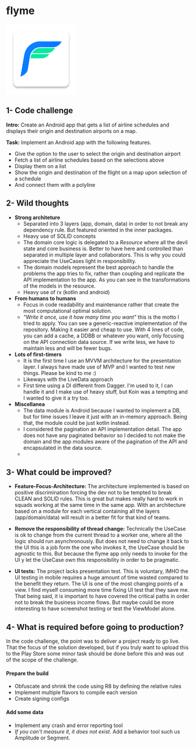 # flyme
![](https://github.com/MiguelCatalan/FlyMe/blob/develop/art/flyme_icon.png?raw=true)

## 1- Code challenge
**Intro:** Create an Android app that gets a list of airline schedules and displays their origin and destination airports on a map.

**Task:** Implement an Android app with the following features. 
- Give the option to the user to select the origin and destination airport
- Fetch a list of airline schedules based on the selections above
- Display them on a list
- Show the origin and destination of the flight on a map upon selection of a schedule
- And connect them with a polyline 

## 2- Wild thoughts
+ **Strong architeture**
  - Separated into 3 layers (app, domain, data) in order to not break any dependency rule. But featured oriented in the inner packages.
  - Heavy use of SOLID concepts
  - The domain core logic is delegated to a _Resource_ where all the devil state and core business is. Better to have here and controlled than separated in multiple layer and collaborators. This is why you could appreciate the UseCases light in responsibility.
  - The domain models represent the best approach to handle the problems the app tries to fix, rather than coupling and replicate the API implementation to the app. As you can see in the transformations of the models in the resource.
  - Heavy use of rx (kotlin and android)
+ **From humans to humans**
  - Focus in code readability and maintenance rather that create the most computational optimal solution.
  - _"Write it once, use it how many time you want"_ this is the motto I tried to apply. You can see a generic-reactive implementation of the repository. Making it easier and cheap to use. With 4 lines of code, you can add a cache, a DDBB or whatever you want, only focusing on the API connection data source. If we write less, we have to maintain less and will be fewer bugs.
+ **Lots of first-timers**
  - It is the first time I use an MVVM architecture for the presentation layer. I always have made use of MVP and I wanted to test new things. Please be kind to me :)
  - Likeways with the LiveData approach
  - First time using a DI different from Dagger. I'm used to it, I can handle it and I make use of heavy stuff, but Koin was a tempting and I wanted to give it a try too.
+ **Miscellanea**
  - The data module is Android because I wanted to implement a DB, but for time issues I leave it just with an in-memory approach. Being that, the module could be just kotlin instead.
  - I considered the pagination an API implementation detail. The app does not have any paginated behavior so I decided to not make the domain and the app modules aware of the pagination of the API and encapsulated in the data source.
  - 


## 3- What could be improved?
- **Feature-Focus-Architecture:** The architecture implemented is based on positive discrimination forcing the dev not to be tempted to break CLEAN and SOLID rules. This is great but makes really hard to work in squads working at the same time in the same app. With an architecture based on a module for each vertical containing all the layers (app/domain/data) will result in a better fit for that kind of teams.

- **Remove the responsibility of thread change:** Technically the UseCase is ok to change from the current thread to a worker one, where all the logic should run asynchronously. But does not need to change it back to the UI this is a job form the one who invokes it, the UseCase should be agnostic to this. But because the flyme app only needs to invoke for the UI y let the UseCase own this responsibility in order to be pragmatic.

- **UI tests:** The project lacks presentation test. This is voluntary, IMHO the UI testing in mobile requires a huge amount of time wasted compared to the benefit they return. The UI is one of the most changing points of a view. I find myself consuming more time fixing UI test that they save me. That being said, it is important to have covered the critical paths in order not to break the business income flows. But maybe could be more interesting to have screenshot testing or test the ViewModel alone.

## 4- What is required before going to production?
In the code challenge, the point was to deliver a project ready to go live. That the focus of the solution developed, but if you truly want to upload this to the Play Store some minor task should be done before this and was out of the scope of the challenge.

#### Prepare the build
- Obfuscate and shrink the code using R8 by defining the relative rules
- Implement multiple flavors to compile each version
- Create signing configs

#### Add some data
- Implement any crash and error reporting tool
- _If you can't measure it, it does not exist_. Add a behavior tool such us Amplitude or Segment.
